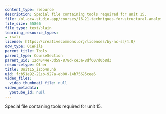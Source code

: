 ```yaml
---
content_type: resource
description: Special file containing tools required for unit 15.
file: /ol-ocw-studio-app/courses/16-21-techniques-for-structural-analysis-and-design-spring-2005/fcb51e9221ab927aeb0014b75695cee6_Unit15_isop4n.nb
file_size: 55866
file_type: text/plain
learning_resource_types:
- Tools
license: https://creativecommons.org/licenses/by-nc-sa/4.0/
ocw_type: OCWFile
parent_title: Tools
parent_type: CourseSection
parent_uid: 12d4044e-3d59-878d-ce3a-8df607d0b8d3
resourcetype: Other
title: Unit15_isop4n.nb
uid: fcb51e92-21ab-927a-eb00-14b75695cee6
video_files:
  video_thumbnail_file: null
video_metadata:
  youtube_id: null
---
```

Special file containing tools required for unit 15.